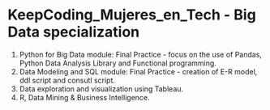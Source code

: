 # KeepCoding_Mujeres_en_Tech - Big Data specialization

1) Python for Big Data module: Final Practice - focus on the use of Pandas, Python Data Analysis Library and Functional programming.
2) Data Modeling and SQL module: Final Practice - creation of E-R model, ddl script and consutl script.
3) Data exploration and visualization using Tableau.
4) R, Data Mining & Business Intelligence. 
